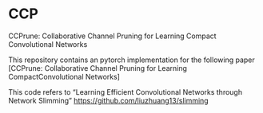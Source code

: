 # CCP
CCPrune: Collaborative Channel Pruning for Learning Compact Convolutional Networks

This repository contains an pytorch implementation for the following paper  
[CCPrune: Collaborative Channel Pruning for Learning CompactConvolutional Networks]

This code refers to “Learning Efficient Convolutional Networks through Network Slimming”
https://github.com/liuzhuang13/slimming
